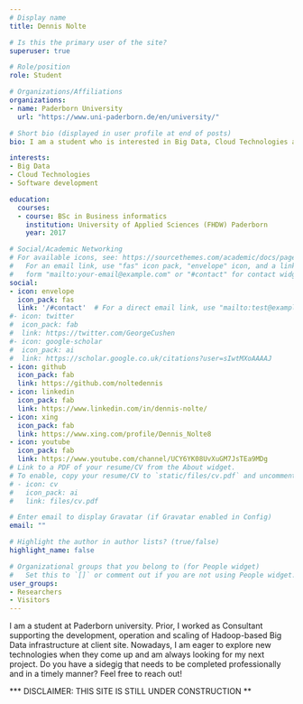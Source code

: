 ```yaml
---
# Display name
title: Dennis Nolte

# Is this the primary user of the site?
superuser: true

# Role/position
role: Student

# Organizations/Affiliations
organizations:
- name: Paderborn University
  url: "https://www.uni-paderborn.de/en/university/"

# Short bio (displayed in user profile at end of posts)
bio: I am a student who is interested in Big Data, Cloud Technologies and various software development topics.

interests:
- Big Data
- Cloud Technologies
- Software development

education:
  courses:
  - course: BSc in Business informatics
    institution: University of Applied Sciences (FHDW) Paderborn
    year: 2017

# Social/Academic Networking
# For available icons, see: https://sourcethemes.com/academic/docs/page-builder/#icons
#   For an email link, use "fas" icon pack, "envelope" icon, and a link in the
#   form "mailto:your-email@example.com" or "#contact" for contact widget.
social:
- icon: envelope
  icon_pack: fas
  link: '/#contact'  # For a direct email link, use "mailto:test@example.org".
#- icon: twitter
#  icon_pack: fab
#  link: https://twitter.com/GeorgeCushen
#- icon: google-scholar
#  icon_pack: ai
#  link: https://scholar.google.co.uk/citations?user=sIwtMXoAAAAJ
- icon: github
  icon_pack: fab
  link: https://github.com/noltedennis
- icon: linkedin
  icon_pack: fab
  link: https://www.linkedin.com/in/dennis-nolte/
- icon: xing
  icon_pack: fab
  link: https://www.xing.com/profile/Dennis_Nolte8
- icon: youtube
  icon_pack: fab
  link: https://www.youtube.com/channel/UCY6YK08UvXuGM7JsTEa9MDg
# Link to a PDF of your resume/CV from the About widget.
# To enable, copy your resume/CV to `static/files/cv.pdf` and uncomment the lines below.
# - icon: cv
#   icon_pack: ai
#   link: files/cv.pdf

# Enter email to display Gravatar (if Gravatar enabled in Config)
email: ""

# Highlight the author in author lists? (true/false)
highlight_name: false

# Organizational groups that you belong to (for People widget)
#   Set this to `[]` or comment out if you are not using People widget.
user_groups:
- Researchers
- Visitors
---
```


I am a student at Paderborn university. Prior, I worked as Consultant supporting the development, operation and scaling of Hadoop-based Big Data infrastructure
at client site. Nowadays, I am eager to explore new technologies when they come up and am always looking for my next project. Do you have a sidegig that needs to be completed
professionally and in a timely manner? Feel free to reach out!

*** DISCLAIMER: THIS SITE IS STILL UNDER CONSTRUCTION **
